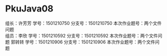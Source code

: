 # PkuJava08
组长：许芳芳 学号：1501210750 分支号：1501210750 本次作业题号：两个文件问题    
组员：李欣   学号：1501210592 分支号：1501210592 本次作业题号：两个文件问题 
      郭转转 学号：1501210906 分支号：1501210906 本次作业题号：两个文件问题 
